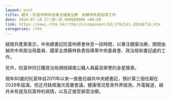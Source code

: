 ```yaml
---
layout: post
title: 越共：阮富仲將休息專注健康治療　由蘇林負責指導工作
date: 2024-07-18 17:28:26.000000000 +08:00
link: https://news.rthk.hk/rthk/ch/component/k2/1762141-20240718.htm
categories: rthk
---
```


越南共產黨表示，中央總書記阮富仲將會休息一段時間，以專注健康治療，期間由越共中央政治局委員、國家主席蘇林負責指導黨中央委員會、政治局和書記處的工作。

另外，阮富仲同日獲政治局頒授越南公職人員最高榮譽的金星獎章。

現年80歲的阮富仲自2011年以來一直擔任越共中央總書記，預計第三個任期在2026年屆滿，但近月缺席幾次高層會議，健康情況惹來外界揣測。外電報道，越共未有提及阮富仲的病情，以及正接受甚麼治療。
